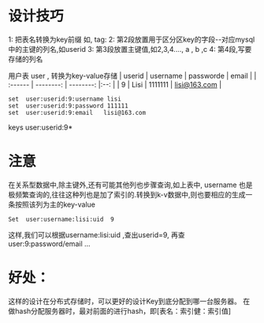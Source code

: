 
# 设计技巧
1: 把表名转换为key前缀 如, tag:
2: 第2段放置用于区分区key的字段--对应mysql中的主键的列名,如userid
3: 第3段放置主键值,如2,3,4...., a , b ,c
4: 第4段,写要存储的列名

用户表 user  , 转换为key-value存储
| userid	| username	| passworde	| email        | 
| :------ | --------: | --------: |:--:          |
| 9       | 	Lisi	  | 1111111	  | lisi@163.com | 
```mysql
set  user:userid:9:username lisi
set  user:userid:9:password 111111
set  user:userid:9:email   lisi@163.com
```
keys user:userid:9*


# 注意
在关系型数据中,除主键外,还有可能其他列也步骤查询,如上表中, username 也是极频繁查询的,往往这种列也是加了索引的.转换到k-v数据中,则也要相应的生成一条按照该列为主的key-value
```mysql
Set  user:username:lisi:uid  9  
```
这样,我们可以根据username:lisi:uid ,查出userid=9, 再查user:9:password/email ...


# 好处：
这样的设计在分布式存储时，可以更好的设计Key到底分配到哪一台服务器。
在做hash分配服务器时，最对前面的进行hash，即[表名：索引健：索引值]

